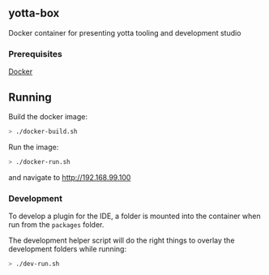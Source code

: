## yotta-box

Docker container for presenting yotta tooling and development studio

### Prerequisites

[Docker](https://www.docker.com/)

## Running

Build the docker image:

```bash
> ./docker-build.sh
```

Run the image:

```bash
> ./docker-run.sh
```

and navigate to http://192.168.99.100

### Development

To develop a plugin for the IDE, a folder is mounted into the container when run from the ```packages``` folder.

The development helper script will do the right things to overlay the development folders while running:

```bash
> ./dev-run.sh
```